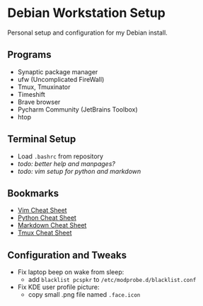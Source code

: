 # Debian Workstation Setup
Personal setup and configuration for my Debian install.

## Programs
- Synaptic package manager
- ufw (Uncomplicated FireWall)
- Tmux, Tmuxinator
- Timeshift
- Brave browser
- Pycharm Community (JetBrains Toolbox)
- htop

## Terminal Setup
- Load `.bashrc` from repository
- *todo: better help and manpages?*
- *todo: vim setup for python and markdown*

## Bookmarks
- [Vim Cheat Sheet](https://vimsheet.com/)
- [Python Cheat Sheet](https://www.pythoncheatsheet.org/)
- [Markdown Cheat Sheet](https://www.markdownguide.org/cheat-sheet)
- [Tmux Cheat Sheet](https://tmuxcheatsheet.com/)

## Configuration and Tweaks
- Fix laptop beep on wake from sleep:
  - add `blacklist pcspkr` to `/etc/modprobe.d/blacklist.conf`
- Fix KDE user profile picture:
  - copy small .png file named `.face.icon`
